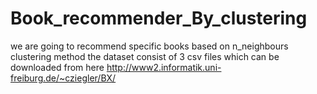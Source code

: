 # Book_recommender_By_clustering
we are going to recommend specific books based on n_neighbours clustering method
the dataset consist of 3 csv files which can be downloaded from here http://www2.informatik.uni-freiburg.de/~cziegler/BX/

